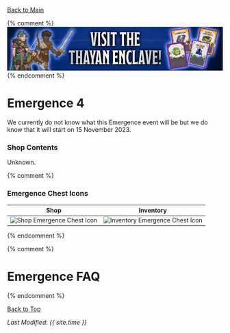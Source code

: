 [Back to Main](index.md)

{% comment %}
![Emergence 4 Banner](images/emergence_4/banner.png)
{% endcomment %}

# Emergence 4

We currently do not know what this Emergence event will be but we do know that it will start on 15 November 2023.

### Shop Contents

Unknown.

{% comment %}
###  Emergence Chest Icons

| Shop | Inventory |
|---|---|
| ![Shop Emergence Chest Icon](images/emergence_4/chest.png) | ![Inventory Emergence Chest Icon](images/emergence_4/chestInv.png) |
{% endcomment %}

{% comment %}
# Emergence FAQ


{% endcomment %}

[Back to Top](#top)

*Last Modified: {{ site.time }}*